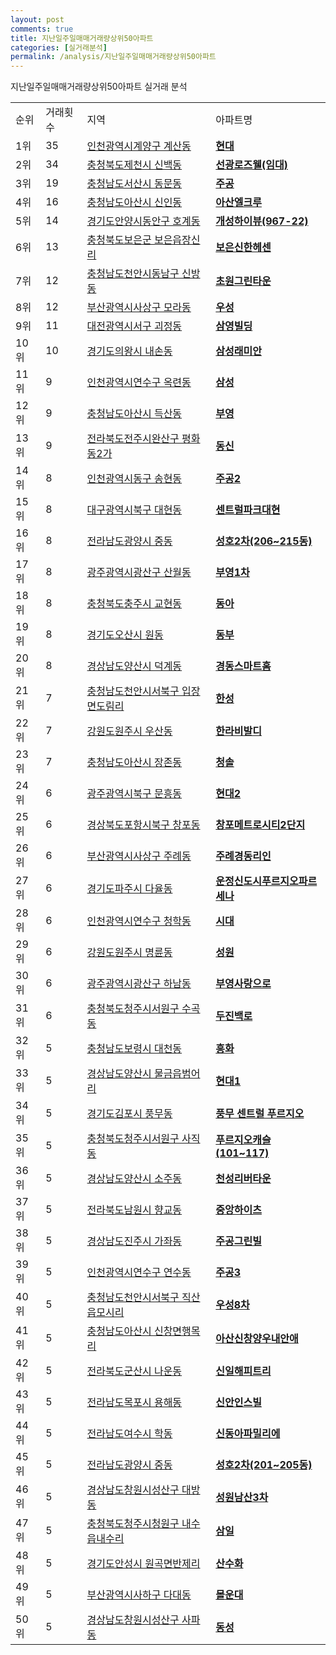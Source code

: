 ```yaml
---
layout: post
comments: true
title: 지난일주일매매거래량상위50아파트
categories: [실거래분석]
permalink: /analysis/지난일주일매매거래량상위50아파트
---
```


지난일주일매매거래량상위50아파트 실거래 분석

<table>
  <tr>
    <td>순위</td>
    <td>거래횟수</td>
    <td>지역</td>
    <td>아파트명</td>
  </tr>

  <tr>
    <td>1위</td>
    <td>35</td>
    <td><a href="/apt/인천광역시계양구계산동">인천광역시계양구 계산동</a></td>
    <td colspan="4" style="font-weight: bold;"><a href="/apt/인천광역시계양구계산동현대">현대</a></td>
  </tr>

  <tr>
    <td>2위</td>
    <td>34</td>
    <td><a href="/apt/충청북도제천시신백동">충청북도제천시 신백동</a></td>
    <td colspan="4" style="font-weight: bold;"><a href="/apt/충청북도제천시신백동선광로즈웰(임대)">선광로즈웰(임대)</a></td>
  </tr>

  <tr>
    <td>3위</td>
    <td>19</td>
    <td><a href="/apt/충청남도서산시동문동">충청남도서산시 동문동</a></td>
    <td colspan="4" style="font-weight: bold;"><a href="/apt/충청남도서산시동문동주공">주공</a></td>
  </tr>

  <tr>
    <td>4위</td>
    <td>16</td>
    <td><a href="/apt/충청남도아산시신인동">충청남도아산시 신인동</a></td>
    <td colspan="4" style="font-weight: bold;"><a href="/apt/충청남도아산시신인동아산엘크루">아산엘크루</a></td>
  </tr>

  <tr>
    <td>5위</td>
    <td>14</td>
    <td><a href="/apt/경기도안양시동안구호계동">경기도안양시동안구 호계동</a></td>
    <td colspan="4" style="font-weight: bold;"><a href="/apt/경기도안양시동안구호계동개성하이뷰(967-22)">개성하이뷰(967-22)</a></td>
  </tr>

  <tr>
    <td>6위</td>
    <td>13</td>
    <td><a href="/apt/충청북도보은군보은읍장신리">충청북도보은군 보은읍장신리</a></td>
    <td colspan="4" style="font-weight: bold;"><a href="/apt/충청북도보은군보은읍장신리보은신한헤센">보은신한헤센</a></td>
  </tr>

  <tr>
    <td>7위</td>
    <td>12</td>
    <td><a href="/apt/충청남도천안시동남구신방동">충청남도천안시동남구 신방동</a></td>
    <td colspan="4" style="font-weight: bold;"><a href="/apt/충청남도천안시동남구신방동초원그린타운">초원그린타운</a></td>
  </tr>

  <tr>
    <td>8위</td>
    <td>12</td>
    <td><a href="/apt/부산광역시사상구모라동">부산광역시사상구 모라동</a></td>
    <td colspan="4" style="font-weight: bold;"><a href="/apt/부산광역시사상구모라동우성">우성</a></td>
  </tr>

  <tr>
    <td>9위</td>
    <td>11</td>
    <td><a href="/apt/대전광역시서구괴정동">대전광역시서구 괴정동</a></td>
    <td colspan="4" style="font-weight: bold;"><a href="/apt/대전광역시서구괴정동삼영빌딩">삼영빌딩</a></td>
  </tr>

  <tr>
    <td>10위</td>
    <td>10</td>
    <td><a href="/apt/경기도의왕시내손동">경기도의왕시 내손동</a></td>
    <td colspan="4" style="font-weight: bold;"><a href="/apt/경기도의왕시내손동삼성래미안">삼성래미안</a></td>
  </tr>

  <tr>
    <td>11위</td>
    <td>9</td>
    <td><a href="/apt/인천광역시연수구옥련동">인천광역시연수구 옥련동</a></td>
    <td colspan="4" style="font-weight: bold;"><a href="/apt/인천광역시연수구옥련동삼성">삼성</a></td>
  </tr>

  <tr>
    <td>12위</td>
    <td>9</td>
    <td><a href="/apt/충청남도아산시득산동">충청남도아산시 득산동</a></td>
    <td colspan="4" style="font-weight: bold;"><a href="/apt/충청남도아산시득산동부영">부영</a></td>
  </tr>

  <tr>
    <td>13위</td>
    <td>9</td>
    <td><a href="/apt/전라북도전주시완산구평화동2가">전라북도전주시완산구 평화동2가</a></td>
    <td colspan="4" style="font-weight: bold;"><a href="/apt/전라북도전주시완산구평화동2가동신">동신</a></td>
  </tr>

  <tr>
    <td>14위</td>
    <td>8</td>
    <td><a href="/apt/인천광역시동구송현동">인천광역시동구 송현동</a></td>
    <td colspan="4" style="font-weight: bold;"><a href="/apt/인천광역시동구송현동주공2">주공2</a></td>
  </tr>

  <tr>
    <td>15위</td>
    <td>8</td>
    <td><a href="/apt/대구광역시북구대현동">대구광역시북구 대현동</a></td>
    <td colspan="4" style="font-weight: bold;"><a href="/apt/대구광역시북구대현동센트럴파크대현">센트럴파크대현</a></td>
  </tr>

  <tr>
    <td>16위</td>
    <td>8</td>
    <td><a href="/apt/전라남도광양시중동">전라남도광양시 중동</a></td>
    <td colspan="4" style="font-weight: bold;"><a href="/apt/전라남도광양시중동성호2차(206~215동)">성호2차(206~215동)</a></td>
  </tr>

  <tr>
    <td>17위</td>
    <td>8</td>
    <td><a href="/apt/광주광역시광산구산월동">광주광역시광산구 산월동</a></td>
    <td colspan="4" style="font-weight: bold;"><a href="/apt/광주광역시광산구산월동부영1차">부영1차</a></td>
  </tr>

  <tr>
    <td>18위</td>
    <td>8</td>
    <td><a href="/apt/충청북도충주시교현동">충청북도충주시 교현동</a></td>
    <td colspan="4" style="font-weight: bold;"><a href="/apt/충청북도충주시교현동동아">동아</a></td>
  </tr>

  <tr>
    <td>19위</td>
    <td>8</td>
    <td><a href="/apt/경기도오산시원동">경기도오산시 원동</a></td>
    <td colspan="4" style="font-weight: bold;"><a href="/apt/경기도오산시원동동부">동부</a></td>
  </tr>

  <tr>
    <td>20위</td>
    <td>8</td>
    <td><a href="/apt/경상남도양산시덕계동">경상남도양산시 덕계동</a></td>
    <td colspan="4" style="font-weight: bold;"><a href="/apt/경상남도양산시덕계동경동스마트홈">경동스마트홈</a></td>
  </tr>

  <tr>
    <td>21위</td>
    <td>7</td>
    <td><a href="/apt/충청남도천안시서북구입장면도림리">충청남도천안시서북구 입장면도림리</a></td>
    <td colspan="4" style="font-weight: bold;"><a href="/apt/충청남도천안시서북구입장면도림리한성">한성</a></td>
  </tr>

  <tr>
    <td>22위</td>
    <td>7</td>
    <td><a href="/apt/강원도원주시우산동">강원도원주시 우산동</a></td>
    <td colspan="4" style="font-weight: bold;"><a href="/apt/강원도원주시우산동한라비발디">한라비발디</a></td>
  </tr>

  <tr>
    <td>23위</td>
    <td>7</td>
    <td><a href="/apt/충청남도아산시장존동">충청남도아산시 장존동</a></td>
    <td colspan="4" style="font-weight: bold;"><a href="/apt/충청남도아산시장존동청솔">청솔</a></td>
  </tr>

  <tr>
    <td>24위</td>
    <td>6</td>
    <td><a href="/apt/광주광역시북구문흥동">광주광역시북구 문흥동</a></td>
    <td colspan="4" style="font-weight: bold;"><a href="/apt/광주광역시북구문흥동현대2">현대2</a></td>
  </tr>

  <tr>
    <td>25위</td>
    <td>6</td>
    <td><a href="/apt/경상북도포항시북구창포동">경상북도포항시북구 창포동</a></td>
    <td colspan="4" style="font-weight: bold;"><a href="/apt/경상북도포항시북구창포동창포메트로시티2단지">창포메트로시티2단지</a></td>
  </tr>

  <tr>
    <td>26위</td>
    <td>6</td>
    <td><a href="/apt/부산광역시사상구주례동">부산광역시사상구 주례동</a></td>
    <td colspan="4" style="font-weight: bold;"><a href="/apt/부산광역시사상구주례동주례경동리인">주례경동리인</a></td>
  </tr>

  <tr>
    <td>27위</td>
    <td>6</td>
    <td><a href="/apt/경기도파주시다율동">경기도파주시 다율동</a></td>
    <td colspan="4" style="font-weight: bold;"><a href="/apt/경기도파주시다율동운정신도시푸르지오파르세나">운정신도시푸르지오파르세나</a></td>
  </tr>

  <tr>
    <td>28위</td>
    <td>6</td>
    <td><a href="/apt/인천광역시연수구청학동">인천광역시연수구 청학동</a></td>
    <td colspan="4" style="font-weight: bold;"><a href="/apt/인천광역시연수구청학동시대">시대</a></td>
  </tr>

  <tr>
    <td>29위</td>
    <td>6</td>
    <td><a href="/apt/강원도원주시명륜동">강원도원주시 명륜동</a></td>
    <td colspan="4" style="font-weight: bold;"><a href="/apt/강원도원주시명륜동성원">성원</a></td>
  </tr>

  <tr>
    <td>30위</td>
    <td>6</td>
    <td><a href="/apt/광주광역시광산구하남동">광주광역시광산구 하남동</a></td>
    <td colspan="4" style="font-weight: bold;"><a href="/apt/광주광역시광산구하남동부영사랑으로">부영사랑으로</a></td>
  </tr>

  <tr>
    <td>31위</td>
    <td>6</td>
    <td><a href="/apt/충청북도청주시서원구수곡동">충청북도청주시서원구 수곡동</a></td>
    <td colspan="4" style="font-weight: bold;"><a href="/apt/충청북도청주시서원구수곡동두진백로">두진백로</a></td>
  </tr>

  <tr>
    <td>32위</td>
    <td>5</td>
    <td><a href="/apt/충청남도보령시대천동">충청남도보령시 대천동</a></td>
    <td colspan="4" style="font-weight: bold;"><a href="/apt/충청남도보령시대천동흥화">흥화</a></td>
  </tr>

  <tr>
    <td>33위</td>
    <td>5</td>
    <td><a href="/apt/경상남도양산시물금읍범어리">경상남도양산시 물금읍범어리</a></td>
    <td colspan="4" style="font-weight: bold;"><a href="/apt/경상남도양산시물금읍범어리현대1">현대1</a></td>
  </tr>

  <tr>
    <td>34위</td>
    <td>5</td>
    <td><a href="/apt/경기도김포시풍무동">경기도김포시 풍무동</a></td>
    <td colspan="4" style="font-weight: bold;"><a href="/apt/경기도김포시풍무동풍무센트럴푸르지오">풍무 센트럴 푸르지오</a></td>
  </tr>

  <tr>
    <td>35위</td>
    <td>5</td>
    <td><a href="/apt/충청북도청주시서원구사직동">충청북도청주시서원구 사직동</a></td>
    <td colspan="4" style="font-weight: bold;"><a href="/apt/충청북도청주시서원구사직동푸르지오캐슬(101~117)">푸르지오캐슬(101~117)</a></td>
  </tr>

  <tr>
    <td>36위</td>
    <td>5</td>
    <td><a href="/apt/경상남도양산시소주동">경상남도양산시 소주동</a></td>
    <td colspan="4" style="font-weight: bold;"><a href="/apt/경상남도양산시소주동천성리버타운">천성리버타운</a></td>
  </tr>

  <tr>
    <td>37위</td>
    <td>5</td>
    <td><a href="/apt/전라북도남원시향교동">전라북도남원시 향교동</a></td>
    <td colspan="4" style="font-weight: bold;"><a href="/apt/전라북도남원시향교동중앙하이츠">중앙하이츠</a></td>
  </tr>

  <tr>
    <td>38위</td>
    <td>5</td>
    <td><a href="/apt/경상남도진주시가좌동">경상남도진주시 가좌동</a></td>
    <td colspan="4" style="font-weight: bold;"><a href="/apt/경상남도진주시가좌동주공그린빌">주공그린빌</a></td>
  </tr>

  <tr>
    <td>39위</td>
    <td>5</td>
    <td><a href="/apt/인천광역시연수구연수동">인천광역시연수구 연수동</a></td>
    <td colspan="4" style="font-weight: bold;"><a href="/apt/인천광역시연수구연수동주공3">주공3</a></td>
  </tr>

  <tr>
    <td>40위</td>
    <td>5</td>
    <td><a href="/apt/충청남도천안시서북구직산읍모시리">충청남도천안시서북구 직산읍모시리</a></td>
    <td colspan="4" style="font-weight: bold;"><a href="/apt/충청남도천안시서북구직산읍모시리우성8차">우성8차</a></td>
  </tr>

  <tr>
    <td>41위</td>
    <td>5</td>
    <td><a href="/apt/충청남도아산시신창면행목리">충청남도아산시 신창면행목리</a></td>
    <td colspan="4" style="font-weight: bold;"><a href="/apt/충청남도아산시신창면행목리아산신창양우내안애">아산신창양우내안애</a></td>
  </tr>

  <tr>
    <td>42위</td>
    <td>5</td>
    <td><a href="/apt/전라북도군산시나운동">전라북도군산시 나운동</a></td>
    <td colspan="4" style="font-weight: bold;"><a href="/apt/전라북도군산시나운동신일해피트리">신일해피트리</a></td>
  </tr>

  <tr>
    <td>43위</td>
    <td>5</td>
    <td><a href="/apt/전라남도목포시용해동">전라남도목포시 용해동</a></td>
    <td colspan="4" style="font-weight: bold;"><a href="/apt/전라남도목포시용해동신안인스빌">신안인스빌</a></td>
  </tr>

  <tr>
    <td>44위</td>
    <td>5</td>
    <td><a href="/apt/전라남도여수시학동">전라남도여수시 학동</a></td>
    <td colspan="4" style="font-weight: bold;"><a href="/apt/전라남도여수시학동신동아파밀리에">신동아파밀리에</a></td>
  </tr>

  <tr>
    <td>45위</td>
    <td>5</td>
    <td><a href="/apt/전라남도광양시중동">전라남도광양시 중동</a></td>
    <td colspan="4" style="font-weight: bold;"><a href="/apt/전라남도광양시중동성호2차(201~205동)">성호2차(201~205동)</a></td>
  </tr>

  <tr>
    <td>46위</td>
    <td>5</td>
    <td><a href="/apt/경상남도창원시성산구대방동">경상남도창원시성산구 대방동</a></td>
    <td colspan="4" style="font-weight: bold;"><a href="/apt/경상남도창원시성산구대방동성원남산3차">성원남산3차</a></td>
  </tr>

  <tr>
    <td>47위</td>
    <td>5</td>
    <td><a href="/apt/충청북도청주시청원구내수읍내수리">충청북도청주시청원구 내수읍내수리</a></td>
    <td colspan="4" style="font-weight: bold;"><a href="/apt/충청북도청주시청원구내수읍내수리삼일">삼일</a></td>
  </tr>

  <tr>
    <td>48위</td>
    <td>5</td>
    <td><a href="/apt/경기도안성시원곡면반제리">경기도안성시 원곡면반제리</a></td>
    <td colspan="4" style="font-weight: bold;"><a href="/apt/경기도안성시원곡면반제리산수화">산수화</a></td>
  </tr>

  <tr>
    <td>49위</td>
    <td>5</td>
    <td><a href="/apt/부산광역시사하구다대동">부산광역시사하구 다대동</a></td>
    <td colspan="4" style="font-weight: bold;"><a href="/apt/부산광역시사하구다대동몰운대">몰운대</a></td>
  </tr>

  <tr>
    <td>50위</td>
    <td>5</td>
    <td><a href="/apt/경상남도창원시성산구사파동">경상남도창원시성산구 사파동</a></td>
    <td colspan="4" style="font-weight: bold;"><a href="/apt/경상남도창원시성산구사파동동성">동성</a></td>
  </tr>

</table>
